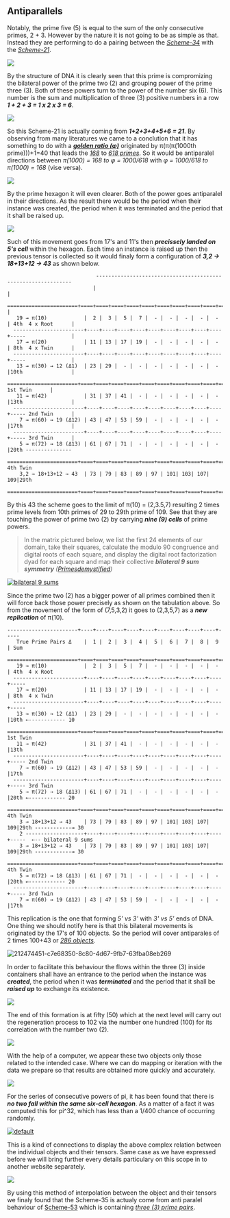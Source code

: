 ## Antiparallels

Notably, the prime five (5) is equal to the sum of the only consecutive primes, 2 + 3. However by the nature it is not going to be as simple as that. Instead they are performing to do a pairing between the _[Scheme-34](https://gist.github.com/eq19/c9bdc2bbe55f2d162535023c8d321831#file-grammar-md)_ with the _[Scheme-21](https://gist.github.com/eq19/c9bdc2bbe55f2d162535023c8d321831#file-tabulate-md)_.

![](https://user-images.githubusercontent.com/36441664/85040788-5e71cc80-b1b3-11ea-962f-cf26ee3419e2.jpg)

By the structure of DNA it is clearly seen that this prime is compromizing the bilateral power of the prime two (2) and grouping power of the prime three (3). Both of these powers turn to the power of the number six (6). This number is the sum and multiplication of three (3) positive numbers in a row ***1 + 2 + 3 = 1 x 2 x 3 = 6***. 

[![](https://user-images.githubusercontent.com/36441664/101231659-56fd9b80-36df-11eb-87a2-6b4b211a6334.gif)](https://gist.github.com/eq19/f21abd90f8d471390aad23d6ecc90d6d#file-runner-md)

So this Scheme-21 is actually coming from ***1+2+3+4+5+6 = 21***. By observing from many literatures we came to a conclution that it has something to do with  a ***[golden ratio (φ)](https://gist.github.com/eq19/765ddc69e339079a5a64b56c1d46e00f#file-write-all-md)*** originated by π(π(π(1000th prime)))+1=40 that leads the _[168](https://gist.github.com/eq19/c9bdc2bbe55f2d162535023c8d321831#file-grammar-md)_ to _[618 primes](https://gist.github.com/eq19/c9bdc2bbe55f2d162535023c8d321831#file-container-md)_. So it would be antiparalel directions between _π(1000) = 168 to φ = 1000/618_ with _φ = 1000/618 to π(1000) = 168_ (vise versa).

![](https://user-images.githubusercontent.com/36441664/84902333-e6ce6f80-b0d6-11ea-8289-aac5e1961cd6.gif)

By the prime hexagon it will even clearer. Both of the power goes antiparalel in their directions. As the result there would be the period when their instance was created, the period when it was terminated and the period that it shall be raised up.

[![](https://user-images.githubusercontent.com/8466209/200012043-620aa039-3b72-4165-83ad-e35d3d972a1b.png)]()

Such of this movement goes from 17's and 11's then ***precissely landed on 5's cell*** within the hexagon. Each time an instance is raised up then the previous tensor is collected so it would finaly form a configuration of ***3,2 → 18+13+12 → 43*** as shown below.

```
                             --------------------------------------------------------------
                            |                                                              | 
  =======================+====+====+====+====+====+====+====+====+====+=====               |
   19 → π(10)            |  2 |  3 |  5 |  7 |  - |  - |  - |  - |  - | 4th  4 x Root      |
  -----------------------+----+----+----+----+----+----+----+----+----+-----               |
   17 → π(20)            | 11 | 13 | 17 | 19 |  - |  - |  - |  - |  - | 8th  4 x Twin      |
  -----------------------+----+----+----+----+----+----+----+----+----+-----               |
   13 → π(30) → 12 (Δ1)  | 23 | 29 |  - |  - |  - |  - |  - |  - |  - |10th                |
  =======================+====+====+====+====+====+====+====+====+====+===== 1st Twin      |
   11 → π(42)            | 31 | 37 | 41 |  - |  - |  - |  - |  - |  - |13th                |
  -----------------------+----+----+----+----+----+----+----+----+----+----- 2nd Twin      |
    7 → π(60) → 19 (Δ12) | 43 | 47 | 53 | 59 |  - |  - |  - |  - |  - |17th                |
  -----------------------+----+----+----+----+----+----+----+----+----+----- 3rd Twin      |
    5 → π(72) → 18 (Δ13) | 61 | 67 | 71 |  - |  - |  - |  - |  - |  - |20th ---------------
  =======================+====+====+====+====+====+====+====+====+====+===== 4th Twin
    3,2 → 18+13+12 → 43  | 73 | 79 | 83 | 89 | 97 | 101| 103| 107| 109|29th 
  =======================+====+====+====+====+====+====+====+====+====+=====
```

By this 43 the scheme goes to the limit of π(10) = (2,3.5,7) resulting 2 times prime levels from 10th primes of 29 to 29th prime of 109. See that they are touching the power of prime two (2) by carrying ***nine (9) cells*** of prime powers.

> In the matrix pictured below, we list the first 24 elements of our domain, take their squares, calculate the modulo 90 congruence and digital roots of each square, and display the digital root factorization dyad for each square and map their collective ***bilateral 9 sum symmetry*** _([Primesdemystified](https://www.primesdemystified.com/#primingthesquares))_

[![bilateral 9 sums](https://user-images.githubusercontent.com/8466209/200229388-03811f48-2492-4845-b15f-85259cd93717.png)](https://gist.github.com/eq19/6e2fcc2138be6fb68839a3ede32f0525#file-bilateral-md)

Since the prime two (2) has a bigger power of all primes combined then it will force back those power precisely as shown on the tabulation above. So from the movement of the form of (7,5,3,2) it goes to (2,3,5,7) as a ***new replication*** of π(10). 

```
-----------------------+----+----+----+----+----+----+----+----+----+-----
   True Prime Pairs Δ    |  1 |  2 |  3 |  4 |  5 |  6 |  7 |  8 |  9 | Sum 
  =======================+====+====+====+====+====+====+====+====+====+=====
   19 → π(10)            |  2 |  3 |  5 |  7 |  - |  - |  - |  - |  - | 4th  4 x Root
  -----------------------+----+----+----+----+----+----+----+----+----+-----
   17 → π(20)            | 11 | 13 | 17 | 19 |  - |  - |  - |  - |  - | 8th  4 x Twin
  -----------------------+----+----+----+----+----+----+----+----+----+-----
   13 → π(30) → 12 (Δ1)  | 23 | 29 |  - |  - |  - |  - |  - |  - |  - |10th ←------------ 10
  =======================+====+====+====+====+====+====+====+====+====+===== 1st Twin
   11 → π(42)            | 31 | 37 | 41 |  - |  - |  - |  - |  - |  - |13th
  -----------------------+----+----+----+----+----+----+----+----+----+----- 2nd Twin
    7 → π(60) → 19 (Δ12) | 43 | 47 | 53 | 59 |  - |  - |  - |  - |  - |17th
  -----------------------+----+----+----+----+----+----+----+----+----+----- 3rd Twin
    5 → π(72) → 18 (Δ13) | 61 | 67 | 71 |  - |  - |  - |  - |  - |  - |20th ←------------ 20
  =======================+====+====+====+====+====+====+====+====+====+===== 4th Twin
    3 → 18+13+12 → 43    | 73 | 79 | 83 | 89 | 97 | 101| 103| 107| 109|29th ------------→ 30
    2 -------------------+----+----+----+----+----+----+----+----+----+-----  ←-- bilateral 9 sums
    3 → 18+13+12 → 43    | 73 | 79 | 83 | 89 | 97 | 101| 103| 107| 109|29th ------------→ 30
  =======================+====+====+====+====+====+====+====+====+====+===== 4th Twin
    5 → π(72) → 18 (Δ13) | 61 | 67 | 71 |  - |  - |  - |  - |  - |  - |20th ←------------ 20
  -----------------------+----+----+----+----+----+----+----+----+----+----- 3rd Twin
    7 → π(60) → 19 (Δ12) | 43 | 47 | 53 | 59 |  - |  - |  - |  - |  - |17th
```

This replication is the one that forming _5' vs 3'_ with _3' vs 5'_ ends of DNA. One thing we should notify here is that this bilateral movements is originated by the 17's of 100 objects. So the period will cover antiparales of 2 times 100+43 or _[286 objects](https://gist.github.com/eq19/b32915925d9d365e2e9351f0c4ed786e)_.  

![212474451-c7e68350-8c80-4d67-9fb7-63fba08eb269](https://user-images.githubusercontent.com/8466209/212552402-bacfb0be-7336-4d0d-ad32-36f9cb0bfefc.jpg)

In order to facilitate this behaviour the flows within the three (3) inside containers shall have an entrance to the period when the instance was ***created***, the period when it was ***terminated*** and the period that it shall be ***raised up*** to exchange its existence. 

[![](https://user-images.githubusercontent.com/8466209/203874503-4276074d-3270-437f-a675-858486afd126.png)]()

The end of this formation is at fifty (50) which at the next level will carry out the regeneration process to 102 via the number one hundred (100) for its correlation with the number two (2).

[![](https://user-images.githubusercontent.com/8466209/199508386-69859804-9ccb-4f5d-8314-8ca0be0af235.png)]()

With the help of a computer, we appear these two objects only those related to the intended case. Where we can do mapping or iteration with the data we prepare so that results are obtained more quickly and accurately.

[![](https://user-images.githubusercontent.com/8466209/199502657-1ba96c92-29f9-41ec-90a9-cbc5adec9464.png)]()

For the series of consecutive powers of pi, it has been found that there is ***no two fall within the same six-cell hexagon***. As a matter of a fact it was computed this for pi^32, which has less than a 1/400 chance of occurring randomly.

[![default](https://user-images.githubusercontent.com/8466209/203874936-9065fbff-25f6-4357-a37b-6945502161d5.png)](https://github.com/kaustubhcs/prime-hexagon)

This is a kind of connections to display the above complex relation between the individual objects and their tensors. Same case as we have expressed before we will bring further every details particulary on this scope in to another website separately. 

[![](https://user-images.githubusercontent.com/8466209/199359982-229c7e19-9491-44fe-bc67-9c10b14609e9.png)]()

By using this method of interpolation between the object and their tensors we finaly found that the Scheme-35 is actualy come from anti paralel behaviour of [Scheme-53](https://gist.github.com/eq19/c9bdc2bbe55f2d162535023c8d321831#file-grammar-md) which is containing _[three (3) prime pairs](https://gist.github.com/eq19/c9bdc2bbe55f2d162535023c8d321831#file-tabulate-md)_.
